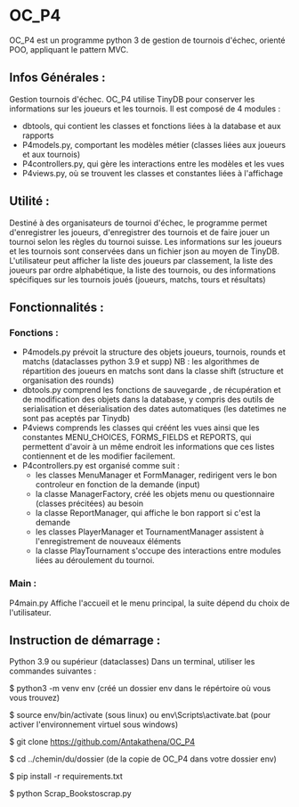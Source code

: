 # OC_P4
OC_P4 est un programme python 3 de gestion de tournois d'échec, orienté POO, appliquant le pattern MVC.

## Infos Générales :
Gestion tournois d'échec. OC_P4 utilise TinyDB pour conserver les informations sur les joueurs et les tournois.
Il est composé de 4 modules :
- dbtools, qui contient les classes et fonctions liées à la database et aux rapports
- P4models.py, comportant les modèles métier (classes liées aux joueurs et aux tournois)
- P4controllers.py, qui gère les interactions entre les modèles et les vues
- P4views.py, où se trouvent les classes et constantes liées à l'affichage

## Utilité :
Destiné à des organisateurs de tournoi d'échec, le programme permet d'enregistrer les joueurs,
d'enregistrer des tournois et de faire jouer un tournoi selon les règles du tournoi suisse.
Les informations sur les joueurs et les tournois sont conservées dans un fichier json au moyen de TinyDB.
L'utilisateur peut afficher la liste des joueurs par classement,
la liste des joueurs par ordre alphabétique,
la liste des tournois, ou des informations spécifiques sur les tournois joués (joueurs, matchs, tours et résultats)

## Fonctionnalités :

### Fonctions :
- P4models.py prévoit la structure des objets joueurs, tournois, rounds et matchs (dataclasses python 3.9 et supp)
NB : les algorithmes de répartition des joueurs en matchs sont dans la classe shift (structure et organisation des rounds)
- dbtools.py comprend les fonctions de sauvegarde , de récupération et de modification des objets dans la database,
y compris des outils de serialisation et déserialisation des dates automatiques (les datetimes ne sont pas aceptés par Tinydb)
- P4views comprends les classes qui créént les vues ainsi que les constantes MENU_CHOICES, FORMS_FIELDS et REPORTS,
qui permettent d'avoir à un même endroit les informations que ces listes contiennent et de les modifier facilement.
- P4controllers.py est organisé comme suit :
    - les classes MenuManager et FormManager, redirigent vers le bon controleur en fonction de la demande (input)
    - la classe ManagerFactory, créé les objets menu ou questionnaire (classes précitées) au besoin
    - la classe ReportManager, qui affiche le bon rapport si c'est la demande
    - les classes PlayerManager et TournamentManager assistent à l'enregistrement de nouveaux éléments
    - la classe PlayTournament s'occupe des interactions entre modules liées au déroulement du tournoi.

### Main :
P4main.py
Affiche l'accueil et le menu principal,
la suite dépend du choix de l'utilisateur.

## Instruction de démarrage :
Python 3.9 ou supérieur (dataclasses)
Dans un terminal, utiliser les commandes suivantes :

$ python3 -m venv env (créé un dossier env dans le répértoire où vous vous trouvez)

$ source env/bin/activate (sous linux) ou env\Scripts\activate.bat (pour activer l'environnement virtuel sous windows)

$ git clone https://github.com/Antakathena/OC_P4

$ cd ../chemin/du/dossier (de la copie de OC_P4 dans votre dossier env)

$ pip install -r requirements.txt

$ python Scrap_Bookstoscrap.py